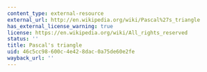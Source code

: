 ```yaml
---
content_type: external-resource
external_url: http://en.wikipedia.org/wiki/Pascal%27s_triangle
has_external_license_warning: true
license: https://en.wikipedia.org/wiki/All_rights_reserved
status: ''
title: Pascal's triangle
uid: 46c5cc98-600c-4e42-8dac-0a75de60e2fe
wayback_url: ''
---
```

